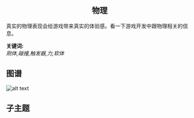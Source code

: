 <h2 align="center">物理</h2>
<p>真实的物理表现会给游戏带来真实的体验感。看一下游戏开发中跟物理相关的信息。</p>

**关键词:**<br/>
*刚体,碰撞,触发器,力,软体*

## 图谱
![alt text](https://github.com/gonglei007/GameDevMind/blob/main/exports/1.1.2.物理.png?raw=true)

## 子主题
